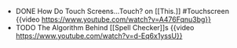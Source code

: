 - DONE How Do Touch Screens...Touch? on [[This.]]
  #Touchscreen
  {{video https://www.youtube.com/watch?v=A476Fqnu3bg}}
- TODO The Algorithm Behind [[Spell Checker]]s
  {{video https://www.youtube.com/watch?v=d-Eq6x1yssU}}